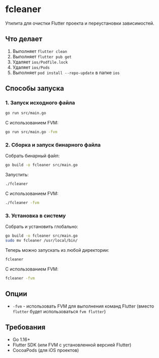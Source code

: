 # fcleaner

Утилита для очистки Flutter проекта и переустановки зависимостей.

## Что делает

1. Выполняет `flutter clean`
2. Выполняет `flutter pub get`
3. Удаляет `ios/Podfile.lock`
4. Удаляет `ios/Pods`
5. Выполняет `pod install --repo-update` в папке `ios`

## Способы запуска

### 1. Запуск исходного файла

```bash
go run src/main.go
```

С использованием FVM:
```bash
go run src/main.go -fvm
```

### 2. Сборка и запуск бинарного файла

Собрать бинарный файл:
```bash
go build -o fcleaner src/main.go
```

Запустить:
```bash
./fcleaner
```

С использованием FVM:
```bash
./fcleaner -fvm
```

### 3. Установка в систему

Собрать и установить глобально:
```bash
go build -o fcleaner src/main.go
sudo mv fcleaner /usr/local/bin/
```

Теперь можно запускать из любой директории:
```bash
fcleaner
```

С использованием FVM:
```bash
fcleaner -fvm
```

## Опции

- `-fvm` - использовать FVM для выполнения команд Flutter (вместо `flutter` будет использоваться `fvm flutter`)

## Требования

- Go 1.16+
- Flutter SDK (или FVM с установленной версией Flutter)
- CocoaPods (для iOS проектов) 